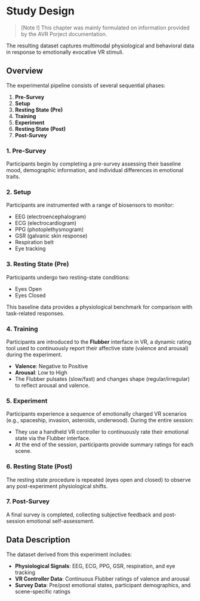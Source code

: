 # Study Design

> [Note !] This chapter was  mainly formulated on information provided by the AVR Porject documentation. 

The resulting dataset captures multimodal physiological and behavioral data in response to emotionally evocative VR stimuli.

## Overview

The experimental pipeline consists of several sequential phases:

1. **Pre-Survey**
2. **Setup**
3. **Resting State (Pre)**
4. **Training**
5. **Experiment**
6. **Resting State (Post)**
7. **Post-Survey**

### 1. Pre-Survey

Participants begin by completing a pre-survey assessing their baseline mood, demographic information, and individual differences in emotional traits.

### 2. Setup

Participants are instrumented with a range of biosensors to monitor:

* EEG (electroencephalogram)
* ECG (electrocardiogram)
* PPG (photoplethysmogram)
* GSR (galvanic skin response)
* Respiration belt
* Eye tracking

### 3. Resting State (Pre)

Participants undergo two resting-state conditions:

* Eyes Open
* Eyes Closed

This baseline data provides a physiological benchmark for comparison with task-related responses.

### 4. Training

Participants are introduced to the **Flubber** interface in VR, a dynamic rating tool used to continuously report their affective state (valence and arousal) during the experiment.

* **Valence**: Negative to Positive
* **Arousal**: Low to High
* The Flubber pulsates (slow/fast) and changes shape (regular/irregular) to reflect arousal and valence.

### 5. Experiment

Participants experience a sequence of emotionally charged VR scenarios (e.g., spaceship, invasion, asteroids, underwood). During the entire session:

* They use a handheld VR controller to continuously rate their emotional state via the Flubber interface.
* At the end of the session, participants provide summary ratings for each scene.

### 6. Resting State (Post)

The resting state procedure is repeated (eyes open and closed) to observe any post-experiment physiological shifts.

### 7. Post-Survey

A final survey is completed, collecting subjective feedback and post-session emotional self-assessment.

## Data Description

The dataset derived from this experiment includes:

* **Physiological Signals**: EEG, ECG, PPG, GSR, respiration, and eye tracking
* **VR Controller Data**: Continuous Flubber ratings of valence and arousal
* **Survey Data**: Pre/post emotional states, participant demographics, and scene-specific ratings

